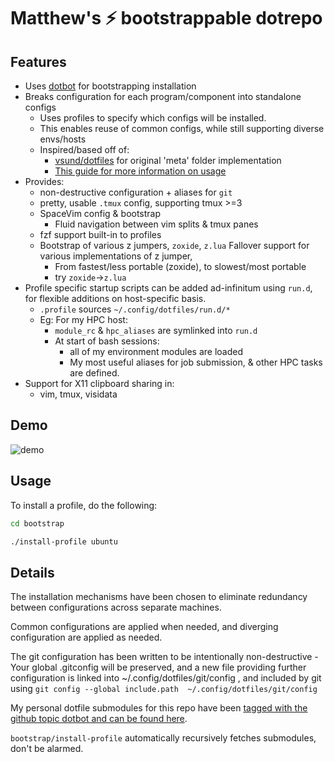 # Matthew's :zap: bootstrappable dotrepo

## Features

- Uses [dotbot](https://github.com/anishathalye/dotbot) for bootstrapping installation
- Breaks configuration for each program/component into standalone configs
  - Uses profiles to specify which configs will be installed. 
  - This enables reuse of common configs, while still supporting diverse envs/hosts
  - Inspired/based off of:
    - [vsund/dotfiles](https://github.com/vsund/dotfiles) for original 'meta' folder implementation
    - [This guide for more information on usage](https://github.com/anishathalye/dotbot/wiki/Tips-and-Tricks#more-advanced-setup)
- Provides:
  - non-destructive configuration + aliases for `git`
  - pretty, usable `.tmux` config, supporting tmux >=3
  - SpaceVim config & bootstrap 
    - Fluid navigation between vim splits & tmux panes
  - fzf support built-in to profiles
  - Bootstrap of various z jumpers, `zoxide`, `z.lua`
    Fallover support for various implementations of z jumper, 
      - From fastest/less portable (zoxide), to slowest/most portable
      - try `zoxide`->`z.lua`
- Profile specific startup scripts can be added ad-infinitum
  using `run.d`, for flexible additions on host-specific basis.
  - `.profile` sources `~/.config/dotfiles/run.d/*` 
  - Eg: For my HPC host:
    - `module_rc` & `hpc_aliases` are symlinked into `run.d`
    - At start of bash sessions:
      - all of my environment modules are loaded
      - My most useful aliases for job submission, & other HPC
        tasks are defined.
- Support for X11 clipboard sharing in:
  - vim, tmux, visidata

## Demo

![demo](demo.x3.gif)

## Usage

To install a profile, do the following:

```bash
cd bootstrap

./install-profile ubuntu
```

## Details

The installation mechanisms have been chosen to eliminate redundancy between
configurations across separate machines.

Common configurations are applied when needed, and diverging configuration are applied 
as needed.

The git configuration has been written to be intentionally non-destructive - Your global .gitconfig
will be preserved, and a new file providing further configuration is linked into ~/.config/dotfiles/git/config ,
and included by git using `git config --global include.path  ~/.config/dotfiles/git/config`

My personal dotfile submodules for this repo have been [tagged with the github topic dotbot and can be found here](https://github.com/search?q=user%3Amstr3336+topic%3Adotbot&type=Repositories). 

`bootstrap/install-profile` automatically recursively fetches submodules, don't be alarmed.
